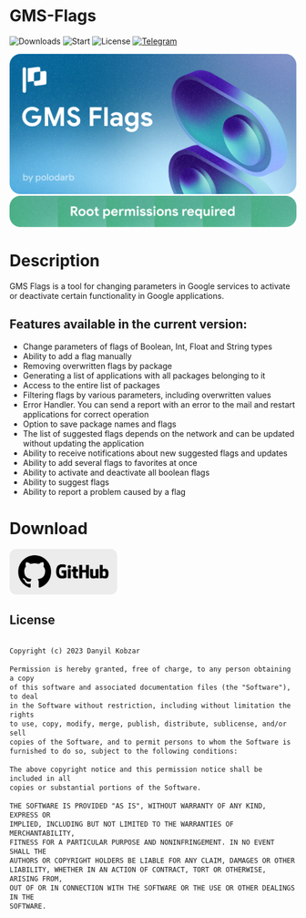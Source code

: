 # GMS-Flags
![Downloads](https://img.shields.io/github/downloads/polodarb/GMS-Flags/total?style=for-the-badge) 
![Start](https://img.shields.io/github/stars/polodarb/GMS-Flags?style=for-the-badge) 
![License](https://img.shields.io/github/license/polodarb/GMS-Flags?style=for-the-badge) 
[![Telegram](https://img.shields.io/badge/telegram-telegram?style=for-the-badge&logo=telegram&logoColor=white&label=GMS%20Flags&color=%23229ED9)](https://t.me/gmsflags)

![Banner](gf_banner.png)
![Root](gf_root.png)
# Description
GMS Flags is a tool for changing parameters in Google services to activate or deactivate certain functionality in Google applications.
## Features available in the current version:
- Change parameters of flags of Boolean, Int, Float and String types
- Ability to add a flag manually 
- Removing overwritten flags by package
- Generating a list of applications with all packages belonging to it
- Access to the entire list of packages 
- Filtering flags by various parameters, including overwritten values
- Error Handler. You can send a report with an error to the mail and restart applications for correct operation
- Option to save package names and flags 
- The list of suggested flags depends on the network and can be updated without updating the application
- Ability to receive notifications about new suggested flags and updates
- Ability to add several flags to favorites at once
- Ability to activate and deactivate all boolean flags
- Ability to suggest flags
- Ability to report a problem caused by a flag


# Download
[<img src="gh_download.png"
     alt="Get it on GitHub"
     height="80">](https://github.com/polodarb/GMS-Flags/releases/download/1.0.7/gms_flags_1.0.7-fix.apk)

## License

```MIT License

Copyright (c) 2023 Danyil Kobzar

Permission is hereby granted, free of charge, to any person obtaining a copy
of this software and associated documentation files (the "Software"), to deal
in the Software without restriction, including without limitation the rights
to use, copy, modify, merge, publish, distribute, sublicense, and/or sell
copies of the Software, and to permit persons to whom the Software is
furnished to do so, subject to the following conditions:

The above copyright notice and this permission notice shall be included in all
copies or substantial portions of the Software.

THE SOFTWARE IS PROVIDED "AS IS", WITHOUT WARRANTY OF ANY KIND, EXPRESS OR
IMPLIED, INCLUDING BUT NOT LIMITED TO THE WARRANTIES OF MERCHANTABILITY,
FITNESS FOR A PARTICULAR PURPOSE AND NONINFRINGEMENT. IN NO EVENT SHALL THE
AUTHORS OR COPYRIGHT HOLDERS BE LIABLE FOR ANY CLAIM, DAMAGES OR OTHER
LIABILITY, WHETHER IN AN ACTION OF CONTRACT, TORT OR OTHERWISE, ARISING FROM,
OUT OF OR IN CONNECTION WITH THE SOFTWARE OR THE USE OR OTHER DEALINGS IN THE
SOFTWARE.
